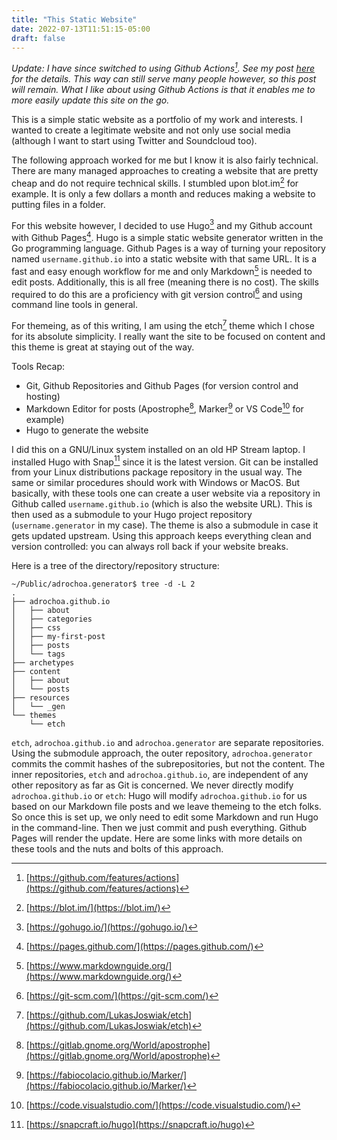 ```yaml
---
title: "This Static Website"
date: 2022-07-13T11:51:15-05:00
draft: false
---
```

*Update: I have since switched to using Github Actions[^1]. See my post [here](/github-actions/) for the details. This way can still serve many people however, so this post will remain. What I like about using Github Actions is that it enables me to more easily update this site on the go.*

This is a simple static website as a portfolio of my work and interests.
I wanted to create a legitimate website and not only use social media (although I want to start using Twitter and Soundcloud too).

The following approach worked for me but I know it is also fairly technical.
There are many managed approaches to creating a website that are pretty cheap and do not require technical skills.
I stumbled upon blot.im[^2] for example. It is only a few dollars a month and reduces making a website to putting files in a folder.

For this website however, I decided to use Hugo[^3] and my Github account with Github Pages[^4]. Hugo is a simple static website generator written in the Go programming language.
Github Pages is a way of turning your repository named ``username.github.io`` into a static website with that same URL.
It is a fast and easy enough workflow for me and only Markdown[^5] is needed to edit posts. Additionally, this is all free (meaning there is no cost).
The skills required to do this are a proficiency with git version control[^6] and using command line tools in general.

For themeing, as of this writing, I am using the etch[^7] theme which I chose for its absolute simplicity.
I really want the site to be focused on content and this theme is great at staying out of the way.

Tools Recap:

* Git, Github Repositories and Github Pages (for version control and hosting)
* Markdown Editor for posts (Apostrophe[^8], Marker[^9] or VS Code[^10] for example)
* Hugo to generate the website

I did this on a GNU/Linux system installed on an old HP Stream laptop. I installed Hugo with Snap[^11] since it is the latest version.
Git can be installed from your Linux distributions package repository in the usual way. The same or similar procedures should work with Windows or MacOS.
But basically, with these tools one can create a user website via a repository in Github called ``username.github.io`` (which is also the website URL).
This is then used as a submodule to your Hugo project repository (``username.generator`` in my case). The theme is also a submodule in case it gets updated upstream.
Using this approach keeps everything clean and version controlled: you can always roll back if your website breaks.

Here is a tree of the directory/repository structure:

    ~/Public/adrochoa.generator$ tree -d -L 2
    .
    ├── adrochoa.github.io
    │   ├── about
    │   ├── categories
    │   ├── css
    │   ├── my-first-post
    │   ├── posts
    │   └── tags
    ├── archetypes
    ├── content
    │   ├── about
    │   └── posts
    ├── resources
    │   └── _gen
    └── themes
        └── etch

``etch``, ``adrochoa.github.io`` and ``adrochoa.generator`` are separate repositories.
Using the submodule approach, the outer repository, ``adrochoa.generator`` commits the commit hashes of the subrepositories, but not the content.
The inner repositories, ``etch`` and ``adrochoa.github.io``, are independent of any other repository as far as Git is concerned.
We never directly modify ``adrochoa.github.io`` or ``etch``: Hugo will modify ``adrochoa.github.io`` for us based on our Markdown file posts and we leave themeing to the etch folks.
So once this is set up, we only need to edit some Markdown and run Hugo in the command-line.
Then we just commit and push everything. Github Pages will render the update. Here are some links with more details on these tools and the nuts and bolts of this approach.

[^1]: [https://github.com/features/actions](https://github.com/features/actions)
[^2]: [https://blot.im/](https://blot.im/)
[^3]: [https://gohugo.io/](https://gohugo.io/)
[^4]: [https://pages.github.com/](https://pages.github.com/)
[^5]: [https://www.markdownguide.org/](https://www.markdownguide.org/)
[^6]: [https://git-scm.com/](https://git-scm.com/)
[^7]: [https://github.com/LukasJoswiak/etch](https://github.com/LukasJoswiak/etch)
[^8]: [https://gitlab.gnome.org/World/apostrophe](https://gitlab.gnome.org/World/apostrophe)
[^9]: [https://fabiocolacio.github.io/Marker/](https://fabiocolacio.github.io/Marker/)
[^10]: [https://code.visualstudio.com/](https://code.visualstudio.com/)
[^11]: [https://snapcraft.io/hugo](https://snapcraft.io/hugo)
